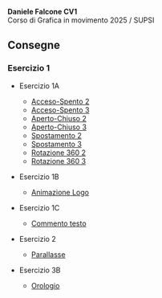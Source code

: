 **Daniele Falcone CV1**  
Corso di Grafica in movimento 2025 / SUPSI  




## Consegne   
### Esercizio 1   
- Esercizio 1A
	- [Acceso-Spento 2](https://dadiccs.github.io/gim/esercizio_1A/acceso_spento_2.html) 
	- [Acceso-Spento 3](https://dadiccs.github.io/gim/esercizio_1A/acceso_spento_3.html) 
	- [Aperto-Chiuso 2](https://dadiccs.github.io/gim/esercizio_1A/aperto_chiuso_2.html) 
	- [Aperto-Chiuso 3](https://dadiccs.github.io/gim/esercizio_1A/aperto_chiuso_3.html) 
	- [Spostamento 2](https://dadiccs.github.io/gim/esercizio_1A/spostamento_2.html) 
	- [Spostamento 3](https://dadiccs.github.io/gim/esercizio_1A/spostamento_3.html) 
	- [Rotazione 360 2](https://dadiccs.github.io/gim/esercizio_1A/rotazione_2.html) 
	- [Rotazione 360 3](https://dadiccs.github.io/gim/esercizio_1A/rotazione_3.html)    
- Esercizio 1B
	- [Animazione Logo](https://dadiccs.github.io/gim/esercizio_1B/index.html) 
- Esercizio 1C
	- [Commento testo]()

- Esercizio 2
	- [Parallasse](https://dadiccs.github.io/gim/esercizio_2/index.html)

- Esercizio 3B
	- [Orologio](https://dadiccs.github.io/gim/esercizio_3B/index.html)